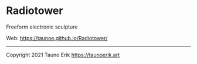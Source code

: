# Radiotower

Freeform electronic sculpture

Web: https://taunoe.github.io/Radiotower/

___

Copyright 2021 Tauno Erik https://taunoerik.art
